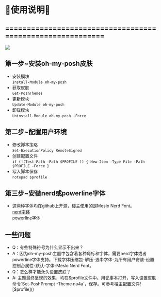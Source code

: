 # **🤣使用说明🤣**
## ==========================================================
![](https://github.com/leetingjiu/ps1/blob/62e501224da34b86687bce7cd077acbaae9f4f0a/ltj.png)
## 第一步~安装oh-my-posh皮肤
* 安装模块<br>`Install-Module oh-my-posh `
* 获取皮肤<br>`Get-PoshThemes`
* 更新模块<br>`Update-Module oh-my-posh`
* 卸载模块<br>`Uninstall-Module oh-my-posh -Force`
## 第二步~配置用户环境
* 修改脚本策略<br>`Set-ExecutionPolicy RemoteSigned`
* 创建配置文件<br>`if (!(Test-Path -Path $PROFILE )) { New-Item -Type File -Path $PROFILE -Force }`
* 写入脚本保存<br>`notepad $profile`<br>
## 第三步~安装nerd或powerline字体
* 这两种字体均在github上开源，楼主使用的是Meslo Nerd Font。<br>[nerd字体](https://github.com/ryanoasis/nerd-fonts)<br>[powerline字体](https://github.com/powerline/fonts)<br>
## 一些问题
* Q：有些特殊符号为什么显示不出来？<br>
* A：因为oh-my-posh主题中包含着各种角标和字体，需要nerd字体或者powerline字体支持。下载字体压缩包-解压-选中字体-为所有用户安装-设置控制台属性-默认-字体-Meslo Nerd Font。
* Q：怎么样才能永久设置皮肤？
* A: 主题最终呈现的效果，均在$profile文件中。用记事本打开，写入设置皮肤命令`Set-PoshPrompt -Theme nu4a`，保存。可参考楼主配置文件![$profile]()
